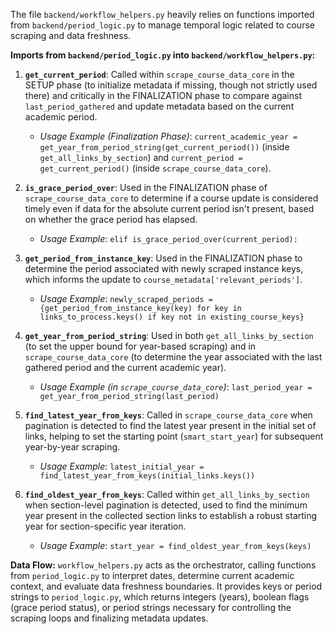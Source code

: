 The file `backend/workflow_helpers.py` heavily relies on functions imported from `backend/period_logic.py` to manage temporal logic related to course scraping and data freshness.

**Imports from `backend/period_logic.py` into `backend/workflow_helpers.py`:**

1.  **`get_current_period`**: Called within `scrape_course_data_core` in the SETUP phase (to initialize metadata if missing, though not strictly used there) and critically in the FINALIZATION phase to compare against `last_period_gathered` and update metadata based on the current academic period.
    *   *Usage Example (Finalization Phase)*: `current_academic_year = get_year_from_period_string(get_current_period())` (inside `get_all_links_by_section`) and `current_period = get_current_period()` (inside `scrape_course_data_core`).

2.  **`is_grace_period_over`**: Used in the FINALIZATION phase of `scrape_course_data_core` to determine if a course update is considered timely even if data for the absolute current period isn't present, based on whether the grace period has elapsed.
    *   *Usage Example*: `elif is_grace_period_over(current_period):`

3.  **`get_period_from_instance_key`**: Used in the FINALIZATION phase to determine the period associated with newly scraped instance keys, which informs the update to `course_metadata['relevant_periods']`.
    *   *Usage Example*: `newly_scraped_periods = {get_period_from_instance_key(key) for key in links_to_process.keys() if key not in existing_course_keys}`

4.  **`get_year_from_period_string`**: Used in both `get_all_links_by_section` (to set the upper bound for year-based scraping) and in `scrape_course_data_core` (to determine the year associated with the last gathered period and the current academic year).
    *   *Usage Example (in `scrape_course_data_core`)*: `last_period_year = get_year_from_period_string(last_period)`

5.  **`find_latest_year_from_keys`**: Called in `scrape_course_data_core` when pagination is detected to find the latest year present in the initial set of links, helping to set the starting point (`smart_start_year`) for subsequent year-by-year scraping.
    *   *Usage Example*: `latest_initial_year = find_latest_year_from_keys(initial_links.keys())`

6.  **`find_oldest_year_from_keys`**: Called within `get_all_links_by_section` when section-level pagination is detected, used to find the minimum year present in the collected section links to establish a robust starting year for section-specific year iteration.
    *   *Usage Example*: `start_year = find_oldest_year_from_keys(keys)`

**Data Flow:**
`workflow_helpers.py` acts as the orchestrator, calling functions from `period_logic.py` to interpret dates, determine current academic context, and evaluate data freshness boundaries. It provides keys or period strings to `period_logic.py`, which returns integers (years), boolean flags (grace period status), or period strings necessary for controlling the scraping loops and finalizing metadata updates.